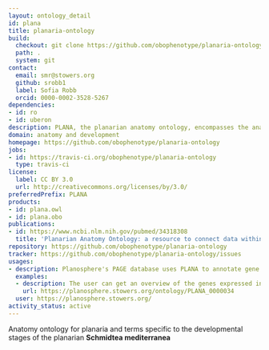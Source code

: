 ```yaml
---
layout: ontology_detail
id: plana
title: planaria-ontology
build:
  checkout: git clone https://github.com/obophenotype/planaria-ontology.git
  path: .
  system: git
contact:
  email: smr@stowers.org
  github: srobb1
  label: Sofia Robb
  orcid: 0000-0002-3528-5267
dependencies:
- id: ro
- id: uberon
description: PLANA, the planarian anatomy ontology, encompasses the anatomy and life cycle stages for both __Schmidtea mediterranea__ biotypes.
domain: anatomy and development
homepage: https://github.com/obophenotype/planaria-ontology
jobs:
- id: https://travis-ci.org/obophenotype/planaria-ontology
  type: travis-ci
license:
  label: CC BY 3.0
  url: http://creativecommons.org/licenses/by/3.0/
preferredPrefix: PLANA
products:
- id: plana.owl
- id: plana.obo
publications:
- id: https://www.ncbi.nlm.nih.gov/pubmed/34318308
  title: 'Planarian Anatomy Ontology: a resource to connect data within and across experimental platforms'
repository: https://github.com/obophenotype/planaria-ontology
tracker: https://github.com/obophenotype/planaria-ontology/issues
usages:
- description: Planosphere's PAGE database uses PLANA to annotate gene expression locations
  examples:
  - description: The user can get an overview of the genes expressed in the planarian epidermis
    url: https://planosphere.stowers.org/ontology/PLANA_0000034
  user: https://planosphere.stowers.org/
activity_status: active
---
```


Anatomy ontology for planaria and terms specific to the developmental stages of the planarian __Schmidtea mediterranea__
